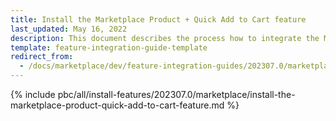 ```yaml
---
title: Install the Marketplace Product + Quick Add to Cart feature
last_updated: May 16, 2022
description: This document describes the process how to integrate the Marketplace Product + Quick Add to Cart feature into a Spryker project.
template: feature-integration-guide-template
redirect_from:
  - /docs/marketplace/dev/feature-integration-guides/202307.0/marketplace-product-quick-add-to-cart-feature-integration.html
---
```


{% include pbc/all/install-features/202307.0/marketplace/install-the-marketplace-product-quick-add-to-cart-feature.md %} <!-- To edit, see /_includes/pbc/all/install-features/202307.0/marketplace/install-the-marketplace-product-quick-add-to-cart-feature.md -->
